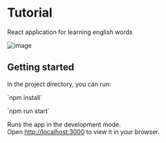 # Tutorial

React application for learning english words
 
 ![image](https://user-images.githubusercontent.com/45349348/174786152-d83cb95e-fa95-46d7-aeb1-cfb356bebe03.png)


## Getting started

In the project directory, you can run:
<p> `npm install`
<p> `npm run start`

Runs the app in the development mode.\
Open [http://localhost:3000](http://localhost:3000) to view it in your browser.
